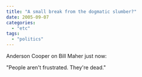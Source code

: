 ```yaml
---
title: "A small break from the dogmatic slumber?"
date: 2005-09-07
categories: 
  - "etc"
tags: 
  - "politics"
---
```


Anderson Cooper on Bill Maher just now:

"People aren't frustrated. They're dead."
